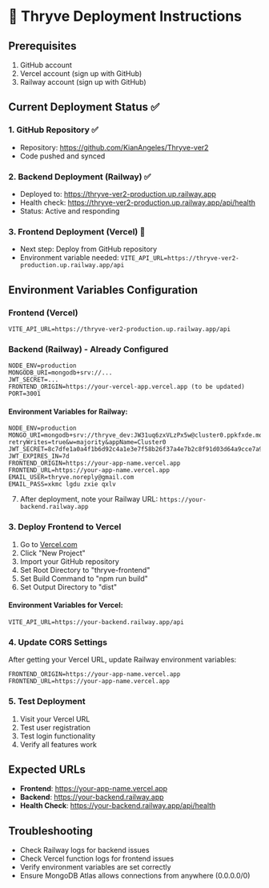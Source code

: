 # 🚀 Thryve Deployment Instructions

## Prerequisites
1. GitHub account
2. Vercel account (sign up with GitHub)
3. Railway account (sign up with GitHub)

## Current Deployment Status ✅

### 1. GitHub Repository ✅
- Repository: https://github.com/KianAngeles/Thryve-ver2
- Code pushed and synced

### 2. Backend Deployment (Railway) ✅
- Deployed to: https://thryve-ver2-production.up.railway.app
- Health check: https://thryve-ver2-production.up.railway.app/api/health
- Status: Active and responding

### 3. Frontend Deployment (Vercel) 🔄
- Next step: Deploy from GitHub repository
- Environment variable needed: `VITE_API_URL=https://thryve-ver2-production.up.railway.app/api`

## Environment Variables Configuration

### Frontend (Vercel)
```
VITE_API_URL=https://thryve-ver2-production.up.railway.app/api
```

### Backend (Railway) - Already Configured
```
NODE_ENV=production
MONGODB_URI=mongodb+srv://...
JWT_SECRET=...
FRONTEND_ORIGIN=https://your-vercel-app.vercel.app (to be updated)
PORT=3001
```

#### Environment Variables for Railway:
```
NODE_ENV=production
MONGO_URI=mongodb+srv://thryve_dev:JW31uq6zxVLzPx5w@cluster0.ppkfxde.mongodb.net/thryveDB?retryWrites=true&w=majority&appName=Cluster0
JWT_SECRET=8c7dfe1a0a4f1b6d92c4a1e3e7f58b26f37a4e7b2c8f91d03d64a9cce7a9d0a1
JWT_EXPIRES_IN=7d
FRONTEND_ORIGIN=https://your-app-name.vercel.app
FRONTEND_URL=https://your-app-name.vercel.app
EMAIL_USER=thryve.noreply@gmail.com
EMAIL_PASS=xkmc lgdu zxie qxlv
```

7. After deployment, note your Railway URL: `https://your-backend.railway.app`

### 3. Deploy Frontend to Vercel
1. Go to [Vercel.com](https://vercel.com)
2. Click "New Project"
3. Import your GitHub repository
4. Set Root Directory to "thryve-frontend"
5. Set Build Command to "npm run build"
6. Set Output Directory to "dist"

#### Environment Variables for Vercel:
```
VITE_API_URL=https://your-backend.railway.app/api
```

### 4. Update CORS Settings
After getting your Vercel URL, update Railway environment variables:
```
FRONTEND_ORIGIN=https://your-app-name.vercel.app
FRONTEND_URL=https://your-app-name.vercel.app
```

### 5. Test Deployment
1. Visit your Vercel URL
2. Test user registration
3. Test login functionality
4. Verify all features work

## Expected URLs
- **Frontend**: https://your-app-name.vercel.app
- **Backend**: https://your-backend.railway.app
- **Health Check**: https://your-backend.railway.app/api/health

## Troubleshooting
- Check Railway logs for backend issues
- Check Vercel function logs for frontend issues
- Verify environment variables are set correctly
- Ensure MongoDB Atlas allows connections from anywhere (0.0.0.0/0)